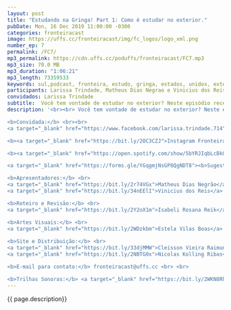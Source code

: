 ```yaml
---
layout: post
title: "Estudando na Gringa! Part 1: Como é estudar no exterior."
pubDate: Mon, 16 Dec 2019 11:00:00 -0300
categories: fronteiracast
image: https://uffs.cc/fronteiracast/img/fc_logos/logo_xml.png
number_ep: 7
permalink: /FC7/ 
mp3_permalink: https://cdn.uffs.cc/poduffs/fronteiracast/FC7.mp3
mp3_size: 70.0 MB
mp3_duration: "1:06:21"
mp3_length: 73359533 
keywords: sul,podcast, fronteira, estudo, gringa, estados, unidos, exterior, dinheiro, ingles 
participants: Larissa Trindade, Matheus Dias Negrao e Vinicius dos Reis
convidados: Larissa Trindade
subtitle:  Você tem vontade de estudar no exterior? Neste episódio recebemos a professora Larissa Trindade que fez parte do seu doutorado nos EUA.
description: '<br><br> Você tem vontade de estudar no exterior? Neste episódio recebemos a professora Larissa Trindade que fez parte do seu doutorado nos EUA. A professora nos conta como é a experiencia de estar em outro pais, as diferenças culturais e tudo mais. <br><br>

<b>Convidada:</b> <br><br>
<a target="_blank" href="https://www.facebook.com/larissa.trindade.714">Larrisa Trindade</a><br><br>

<b><a target="_blank" href="https://bit.ly/2OC3CZJ">Instagram FronteiraCast</a></b> <br> <br>

<b><a target="_blank" href="https://open.spotify.com/show/5bYRJIqbLcBk0GOP9FTY1f?si=ASpU8jFZS2i-Q50eViHDcQ"> DNA UFFS </a></b><br><br>

<a target="_blank" href="https://forms.gle/YGqgmjNsGP8QgNDT8"><b>Sugestões e Criticas</b></a> <br> <br>

<b>Apresentadores:</b> <br>
<a target="_blank" href="https://bit.ly/2r74VGx">Matheus Dias Negrão</a> / <a target="_blank" href="https://bit.ly/2rEOrG8">Instagram</a><br>
<a target="_blank" href="https://bit.ly/34nEElI">Vinicius dos Reis</a> / <a target="_blank" href="https://bit.ly/2R5BEHi">Instagram</a> <br> <br>

<b>Roteiro e Revisão:</b> <br>
<a target="_blank" href="https://bit.ly/2Y2oX1m">Isabeli Rosana Reik</a> / <a target="_blank" href="https://bit.ly/35QCxHX">Instagram</a> <br> <br> 

<b>Artes Visuais:</b> <br>
<a target="_blank" href="https://bit.ly/2WDzkbm">Estela Vilas Boas</a> / <a target="_blank" href="https://bit.ly/2NK7aaK">Instagram</a> <br> <br> 
 
<b>Site e Distribuição:</b> <br>
<a target="_blank" href="https://bit.ly/33djMMW">Cleisson Vieira Raimundi</a> / <a target="_blank" href="https://bit.ly/37U5J2s">Instagram</a> <br> 
<a target="_blank" href="https://bit.ly/2NBTG0x">Nicolas Kolling Ribas</a> <br> <br>

<b>E-mail para contato:</b> fronteiracast@uffs.cc <br> <br>

<b>Trilhas Sonoras:</b> <a target="_blank" href="https://bit.ly/2WKN8Rh">https://bit.ly/2WKN8Rh</a> e <a target="_blank" href="https://bit.ly/36BUyer">https://bit.ly/36BUyer</a> '
---
```


{{ page.description}}
